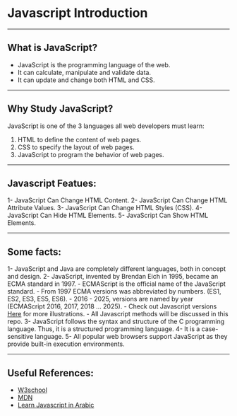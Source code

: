 # Javascript Introduction
---
## What is JavaScript?
   - JavaScript is the programming language of the web.
   - It can calculate, manipulate and validate data.
   - It can update and change both HTML and CSS.

---

## Why Study JavaScript?
JavaScript is one of the 3 languages all web developers must learn:
   1. HTML to define the content of web pages.
   2. CSS to specify the layout of web pages.
   3. JavaScript to program the behavior of web pages.

---

## Javascript Featues:
  1- JavaScript Can Change HTML Content.
  2- JavaScript Can Change HTML Attribute Values.
  3- JavaScript Can Change HTML Styles (CSS).
  4- JavaScript Can Hide HTML Elements.
  5- JavaScript Can Show HTML Elements.

---

## Some facts:
  1- JavaScript and Java are completely different languages, both in concept and design.
  2- JavaScript, invented by Brendan Eich in 1995, became an ECMA standard in 1997.
    - ECMAScript is the official name of the JavaScript standard.
    - From 1997 ECMA versions was abbreviated by numbers. (ES1, ES2, ES3, ES5, ES6).
    - 2016 - 2025, versions are named by year (ECMAScript 2016, 2017, 2018 ... 2025).
    - Check out Javascript versions [Here](https://www.w3schools.com/js/js_versions.asp) for more illustrations.
      - All Javascript methods will be discussed in this repo.
  3- JavaScript follows the syntax and structure of the C programming language. Thus, it is a structured programming language.
  4- It is a case-sensitive language.
  5- All popular web browsers support JavaScript as they provide built-in execution environments.

----

## Useful References: 
  - [W3school](https://www.w3schools.com/)
  - [MDN](https://developer.mozilla.org/en-US/)
  - [Learn Javascript in Arabic](https://www.youtube.com/playlist?list=PLDoPjvoNmBAx3kiplQR_oeDqLDBUDYwVv)

  
